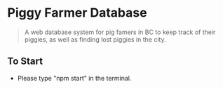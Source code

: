 # Piggy Farmer Database
> A web database system for pig famers in BC to keep track of their piggies, as well as finding lost piggies in the city.


<!-- * [License](#license) -->
<!--
* [Setup](#setup)
* [Usage](#usage)
-->
<!--  what is it? for what ? and how??  -->
## To Start
- Please type "npm start" in the terminal.

<!-- what to say? chat, connect with community, search motorcycle and connect with people who has those. find jobs, host an event, provide some courses -->



